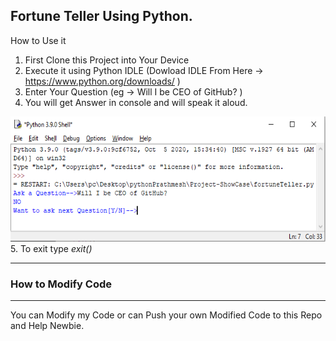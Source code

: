 <h2>Fortune Teller Using Python.</h2>

How to Use it
1. First Clone this Project into Your Device
2. Execute it using Python IDLE (Dowload IDLE From Here -> https://www.python.org/downloads/ )
3. Enter Your Question (eg -> Will I be CEO of GitHub? )
4. You will get Answer in console and will speak it aloud.
<img src="https://github.com/prathmesh-Chaudhari05/Project-List/blob/main/Fortune-Teller/GitHub-FortuneTeller.PNG" width="600" height="200">
5. To exit type <i>exit()</i>

<hr>
<h3>How to Modify Code</h3>
<hr>

You can Modify my Code or can Push your own Modified Code to this Repo and Help Newbie.
